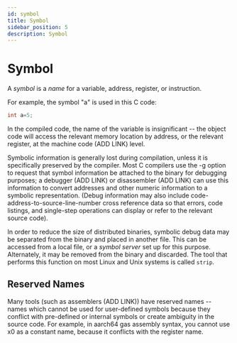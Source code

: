 ```yaml
---
id: symbol
title: Symbol
sidebar_position: 5
description: Symbol
---
```


# Symbol

A _symbol_ is a _name_ for a variable, address, register, or instruction.

For example, the symbol "a" is used in this C code:

```c
int a=5;
```

In the compiled code, the name of the variable is insignificant -- the object code will access the relevant memory location by address, or the relevant register, at the machine code (ADD LINK) level.

Symbolic information is generally lost during compilation, unless it is specifically preserved by the compiler. Most C compilers use the -g option to request that symbol information be attached to the binary for debugging purposes; a debugger (ADD LINK) or disassembler (ADD LINK) can use this information to convert addresses and other numeric information to a symbolic representation. (Debug information may also include code-address-to-source-line-number cross reference data so that errors, code listings, and single-step operations can display or refer to the relevant source code).

In order to reduce the size of distributed binaries, symbolic debug data may be separated from the binary and placed in another file. This can be accessed from a local file, or a _symbol server_ set up for this purpose. Alternately, it may be removed from the binary and discarded. The tool that performs this function on most Linux and Unix systems is called `strip`.

## Reserved Names

Many tools (such as assemblers (ADD LINK)) have reserved names -- names which cannot be used for user-defined symbols because they conflict with pre-defined or internal symbols or create ambiguity in the source code. For example, in aarch64 gas assembly syntax, you cannot use x0 as a constant name, because it conflicts with the register name.
